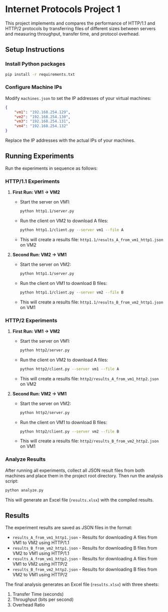 # Internet Protocols Project 1

This project implements and compares the performance of HTTP/1.1 and HTTP/2 protocols by transferring files of different sizes between servers and measuring throughput, transfer time, and protocol overhead.

## Setup Instructions

### Install Python packages
```bash
pip install -r requirements.txt 
```

### Configure Machine IPs

Modify `machines.json` to set the IP addresses of your virtual machines:

```json
{
    "vm1": "192.168.254.129",
    "vm2": "192.168.254.130",
    "vm3": "192.168.254.131",
    "vm4": "192.168.254.132"
}
```

Replace the IP addresses with the actual IPs of your machines.

## Running Experiments

Run the experiments in sequence as follows:

### HTTP/1.1 Experiments

1. **First Run: VM1 → VM2**
   - Start the server on VM1:
     ```bash
     python http1.1/server.py
     ```
   - Run the client on VM2 to download A files:
     ```bash
     python http1.1/client.py --server vm1 --file A
     ```
   - This will create a results file: `http1.1/results_A_from_vm1_http1.json` on VM2

2. **Second Run: VM2 → VM1**
   - Start the server on VM2:
     ```bash
     python http1.1/server.py
     ```
   - Run the client on VM1 to download B files:
     ```bash
     python http1.1/client.py --server vm2 --file B
     ```
   - This will create a results file: `http1.1/results_B_from_vm2_http1.json` on VM1

### HTTP/2 Experiments

1. **First Run: VM1 → VM2**
   - Start the server on VM1:
     ```bash
     python http2/server.py
     ```
   - Run the client on VM2 to download A files:
     ```bash
     python http2/client.py --server vm1 --file A
     ```
   - This will create a results file: `http2/results_A_from_vm1_http2.json` on VM2

2. **Second Run: VM2 → VM1**
   - Start the server on VM2:
     ```bash
     python http2/server.py
     ```
   - Run the client on VM1 to download B files:
     ```bash
     python http2/client.py --server vm2 --file B
     ```
   - This will create a results file: `http2/results_B_from_vm2_http2.json` on VM1

### Analyze Results

After running all experiments, collect all JSON result files from both machines and place them in the project root directory. Then run the analysis script:

```bash
python analyze.py
```

This will generate an Excel file (`results.xlsx`) with the compiled results.

## Results

The experiment results are saved as JSON files in the format:
- `results_A_from_vm1_http1.json` - Results for downloading A files from VM1 to VM2 using HTTP/1.1
- `results_B_from_vm2_http1.json` - Results for downloading B files from VM2 to VM1 using HTTP/1.1
- `results_A_from_vm1_http2.json` - Results for downloading A files from VM1 to VM2 using HTTP/2
- `results_B_from_vm2_http2.json` - Results for downloading B files from VM2 to VM1 using HTTP/2

The final analysis generates an Excel file (`results.xlsx`) with three sheets:
1. Transfer Time (seconds)
2. Throughput (bits per second)
3. Overhead Ratio
